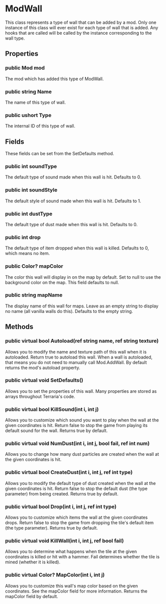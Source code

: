 # ModWall

This class represents a type of wall that can be added by a mod. Only one instance of this class will ever exist for each type of wall that is added. Any hooks that are called will be called by the instance corresponding to the wall type.

## Properties

### public Mod mod

The mod which has added this type of ModWall.

### public string Name

The name of this type of wall.

### public ushort Type

The internal ID of this type of wall.

## Fields

These fields can be set from the SetDefaults method.

### public int soundType

The default type of sound made when this wall is hit. Defaults to 0.

### public int soundStyle

The default style of sound made when this wall is hit. Defaults to 1.

### public int dustType

The default type of dust made when this wall is hit. Defaults to 0.

### public int drop

The default type of item dropped when this wall is killed. Defaults to 0, which means no item.

### public Color? mapColor

The color this wall will display in on the map by default. Set to null to use the background color on the map. This field defaults to null.

### public string mapName

The display name of this wall for maps. Leave as an empty string to display no name (all vanilla walls do this). Defaults to the empty string.

## Methods

### public virtual bool Autoload(ref string name, ref string texture)

Allows you to modify the name and texture path of this wall when it is autoloaded. Return true to autoload this wall. When a wall is autoloaded, that means you do not need to manually call Mod.AddWall. By default returns the mod's autoload property.

### public virtual void SetDefaults()

Allows you to set the properties of this wall. Many properties are stored as arrays throughout Terraria's code.

### public virtual bool KillSound(int i, int j)

Allows you to customize which sound you want to play when the wall at the given coordinates is hit. Return false to stop the game from playing its default sound for the wall. Returns true by default.

### public virtual void NumDust(int i, int j, bool fail, ref int num)

Allows you to change how many dust particles are created when the wall at the given coordinates is hit.

### public virtual bool CreateDust(int i, int j, ref int type)

Allows you to modify the default type of dust created when the wall at the given coordinates is hit. Return false to stop the default dust (the type parameter) from being created. Returns true by default.

### public virtual bool Drop(int i, int j, ref int type)

Allows you to customize which items the wall at the given coordinates drops. Return false to stop the game from dropping the tile's default item (the type parameter). Returns true by default.

### public virtual void KillWall(int i, int j, ref bool fail)

Allows you to determine what happens when the tile at the given coordinates is killed or hit with a hammer. Fail determines whether the tile is mined (whether it is killed).

### public virtual Color? MapColor(int i, int j)

Allows you to customize this wall's map color based on the given coordinates. See the mapColor field for more information. Returns the mapColor field by default.